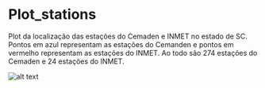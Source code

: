 # Plot_stations
Plot da localização das estações do Cemaden e INMET no estado de SC. Pontos em azul representam as estações do Cemanden e pontos em vermelho representam as estações do INMET. Ao todo são 274 estações do Cemaden e 24 estações do INMET.

![alt text](https://i.imgur.com/X3UXG3F.png)
